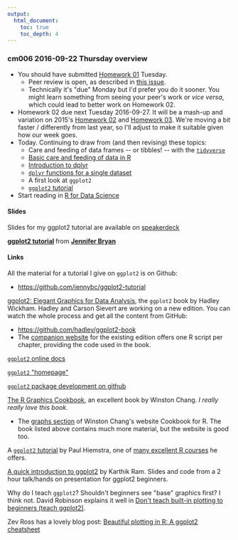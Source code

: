 ```yaml
---
output:
  html_document:
    toc: true
    toc_depth: 4
---
```


### cm006 2016-09-22 Thursday overview

  * You should have submitted [Homework 01](hw01_edit-README.html) Tuesday.
    - Peer review is open, as described in [this issue](https://github.com/STAT545-UBC/Discussion/issues/330).
    - Technically it's "due" Monday but I'd prefer you do it sooner. You might learn something from seeing your peer's work or *vice versa*, which could lead to better work on Homework 02.
  * Homework 02 due next Tuesday 2016-09-27. It will be a mash-up and variation on 2015's [Homework 02](hw02_explore-gapminder-use-rmarkdown.html) and [Homework 03](hw03_dplyr-and-more-ggplot2.html). We're moving a bit faster / differently from last year, so I'll adjust to make it suitable given how our week goes.
  * Today. Continuing to draw from (and then revising) these topics:
    - Care and feeding of data frames -- or tibbles! -- with the [`tidyverse`](https://github.com/hadley/tidyverse)
    - [Basic care and feeding of data in R](block006_care-feeding-data.html)
    - [Introduction to dplyr](block009_dplyr-intro.html)
    - [`dplyr` functions for a single dataset](block010_dplyr-end-single-table.html)
    - A first look at `ggplot2`
    - [`ggplot2` tutorial](https://github.com/jennybc/ggplot2-tutorial)
  * Start reading in [R for Data Science](http://r4ds.had.co.nz)
   
#### Slides

Slides for my ggplot2 tutorial are available on [speakerdeck](https://speakerdeck.com/jennybc/ggplot2-tutorial)

<script async class="speakerdeck-embed" data-id="f5ebca79660c4c3eb05b5bfbe1018545" data-ratio="1.33333333333333" src="//speakerdeck.com/assets/embed.js"></script> <div style="margin-bottom:5px"> <strong> <a href="https://speakerdeck.com/jennybc/ggplot2-tutorial" title="ggplot2 tutorial" target="_blank">ggplot2 tutorial</a> </strong> from <strong><a href="https://speakerdeck.com/jennybc" target="_blank">Jennifer Bryan</a></strong> </div>

#### Links

All the material for a tutorial I give on `ggplot2` is on Github:

  * <https://github.com/jennybc/ggplot2-tutorial>
  
[ggplot2: Elegant Graphics for Data Analysis](http://www.amazon.com/dp/0387981403/ref=cm_sw_su_dp?tag=ggplot2-20), the `ggplot2` book by Hadley Wickham. Hadley and Carson Sievert are working on a new edition. You can watch the whole process and get all the content from GitHub:
  
 * <https://github.com/hadley/ggplot2-book>
 * The [companion website](http://ggplot2.org/book/) for the existing edition offers one R script per chapter, providing the code used in the book.

[`ggplot2` online docs](http://docs.ggplot2.org/current/)

[`ggplot2` "homepage"](http://ggplot2.org)

[`ggplot2` package development on github](https://github.com/hadley/ggplot2) 

[The R Graphics Cookbook](http://shop.oreilly.com/product/0636920023135.do), an excellent book by Winston Chang. *I really really love this book.*

- The [graphs section](http://www.cookbook-r.com/Graphs/) of Winston Chang's website Cookbook for R. The book listed above contains much more material, but the website is good too.

A [`ggplot2` tutorial](http://stcorp.nl/R_course/tutorial_ggplot2.html) by Paul Hiemstra, one of [many excellent R courses](http://stcorp.nl/R_course/) he offers.

[A quick introduction to ggplot2](http://inundata.org/2013/04/10/a-quick-introduction-to-ggplot2/) by Karthik Ram. Slides and code from a 2 hour talk/hands on presentation for ggplot2 beginners.

Why do I teach `ggplot2`? Shouldn't beginners see "base" graphics first? I think not. David Robinson explains it well in [Don't teach built-in plotting to beginners (teach ggplot2)](http://varianceexplained.org/r/teach_ggplot2_to_beginners/).

Zev Ross has a lovely blog post: [Beautiful plotting in R: A ggplot2 cheatsheet](http://zevross.com/blog/2014/08/04/beautiful-plotting-in-r-a-ggplot2-cheatsheet-3/)
